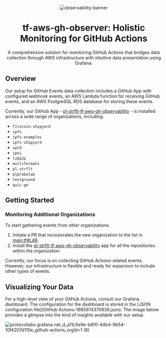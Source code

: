 <div align="center">

![observability-banner](https://github.com/pl-strflt/tf-aws-gh-observer/assets/6688074/77b35ed7-63dd-49a5-b549-51b46f1d3a6b)

  
# tf-aws-gh-observer: Holistic Monitoring for GitHub Actions

A comprehensive solution for monitoring GitHub Actions that bridges data collection through AWS infrastructure with intuitive data presentation using Grafana.
  
</div>

## Overview

Our setup for GitHub Events data collection includes a GitHub App with configured webhook events, an AWS Lambda function for receiving GitHub events, and an AWS PostgreSQL RDS database for storing these events.

Currently, our GitHub App - [pl-strflt-tf-aws-gh-observability](https://github.com/apps/pl-strflt-tf-aws-gh-observability) - is installed across a wide range of organizations, including:
- `filecoin-shipyard`
- `ipfs`
- `ipfs-examples`
- `ipfs-shipyard`
- `ipld`
- `ipni`
- `libp2p`
- `multiformats`
- `pl-strflt`
- `plprobelab`
- `testground`
- `quic-go`

## Getting Started

### Monitoring Additional Organizations

To start gathering events from other organizations:

1. Initiate a PR that incorporates the new organization to the list in [main.tf#L48](https://github.com/pl-strflt/tf-aws-gh-observer/blob/main/main.tf#L48).
2. Install the [pl-strflt-tf-aws-gh-observability](https://github.com/apps/pl-strflt-tf-aws-gh-observability) app for all the repositories within the organization.

Currently, our focus is on collecting GitHub Actions-related events. However, our infrastructure is flexible and ready for expansion to include other types of events.

## Visualizing Your Data

For a high-level view of your GitHub Actions, consult our Grafana dashboard. The configuration for the dashboard is stored in the [JSON configuration file](GitHub Actions-1685974370939.json). The image below provides a glimpse into the kind of insights available with our setup.

![protocollabs grafana net_d_a11c5e9e-b6f0-44b4-9b54-10f4207d110e_github-actions_orgId=1 (8)](https://github.com/pl-strflt/tf-aws-gh-observer/assets/6688074/bd59095d-3887-4545-8f5f-9a943c2aa51c)
